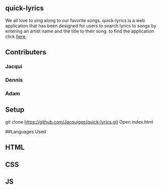 ## quick-lyrics
We all love to sing along to our favorite songs.
quick-lyrics is a web application that has been designed for users to search lyrics to songs by entering an artist name and the title to their song. to find the application click [here](https://jacquigee.github.io/quick-lyrics/).

## Contributers
### Jacqui
### Dennis
### Adam

## Setup
git clone https://github.com/Jacquigee/quick-lyrics.git
Open index.html

##Languages Used
  ##     HTML
  ##     CSS
  ##     JS
